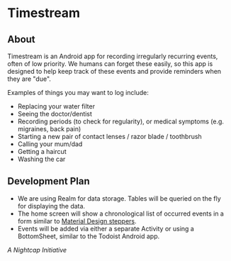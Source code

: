 # Timestream

## About
Timestream is an Android app for recording irregularly recurring events, often of low priority. We humans can forget these easily, so this app is designed to help keep track of these events and provide reminders when they are "due".

Examples of things you may want to log include:
- Replacing your water filter
- Seeing the doctor/dentist
- Recording periods (to check for regularity), or medical symptoms (e.g. migraines, back pain)
- Starting a new pair of contact lenses / razor blade / toothbrush
- Calling your mum/dad
- Getting a haircut
- Washing the car

## Development Plan
- We are using Realm for data storage. Tables will be queried on the fly for displaying the data.
- The home screen will show a chronological list of occurred events in a form similar to [Material Design steppers](https://material.io/guidelines/components/steppers.html).
- Events will be added via either a separate Activity or using a BottomSheet, similar to the Todoist Android app.

_A Nightcap Initiative_